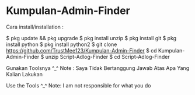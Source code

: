 # Kumpulan-Admin-Finder

Cara install/installation :

$ pkg update && pkg upgrade
$ pkg install unzip
$ pkg install git
$ pkg install python
$ pkg install python2
$ git clone https://github.com/TrustMee123/Kumpulan-Admin-Finder
$ cd Kumpulan-Admin-Finder
$ unzip Script-Adlog-Finder
$ cd Script-Adlog-Finder


Gunakan Toolsnya ^_^
Note : Saya Tidak Bertanggung Jawab Atas Apa Yang Kalian Lakukan

Use the Tools ^_^
Note: I am not responsible for what you do

